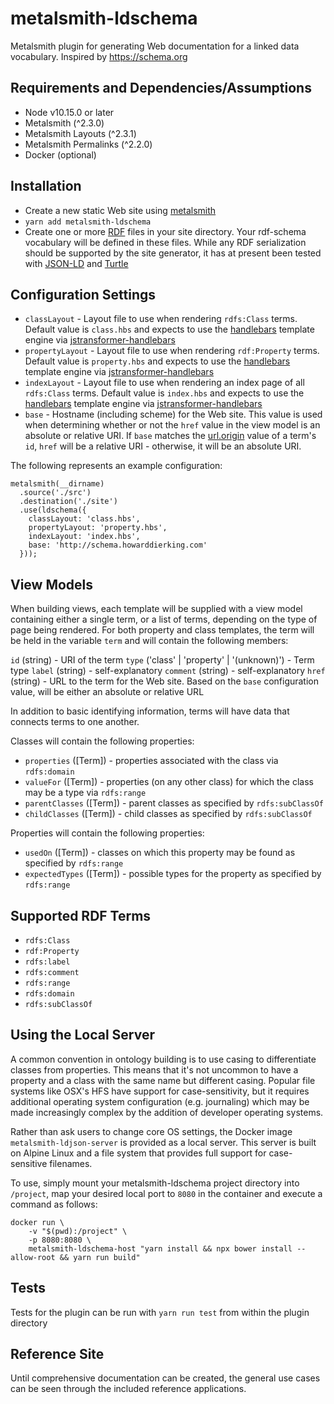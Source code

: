 # metalsmith-ldschema
Metalsmith plugin for generating Web documentation for a linked data vocabulary. Inspired by https://schema.org

## Requirements and Dependencies/Assumptions
* Node v10.15.0 or later
* Metalsmith (^2.3.0)
* Metalsmith Layouts (^2.3.1)
* Metalsmith Permalinks (^2.2.0)
* Docker (optional)

## Installation
* Create a new static Web site using [metalsmith](http://www.metalsmith.io/)
* `yarn add metalsmith-ldschema`
* Create one or more [RDF](https://www.w3.org/TR/rdf11-concepts/) files in your site directory. Your rdf-schema vocabulary will be defined in these files. While any RDF serialization should be supported by the site generator, it has at present been tested with [JSON-LD](http://json-ld.org/) and [Turtle](https://www.w3.org/TeamSubmission/turtle/)

## Configuration Settings

* `classLayout` - Layout file to use when rendering `rdfs:Class` terms. Default value is `class.hbs` and expects to use the [handlebars](https://handlebarsjs.com/) template engine via [jstransformer-handlebars](https://github.com/jstransformers/jstransformer-handlebars)
* `propertyLayout` - Layout file to use when rendering `rdf:Property` terms. Default value is `property.hbs` and expects to use the [handlebars](https://handlebarsjs.com/) template engine via [jstransformer-handlebars](https://github.com/jstransformers/jstransformer-handlebars)
* `indexLayout` - Layout file to use when rendering an index page of all `rdfs:Class` terms. Default value is `index.hbs` and expects to use the [handlebars](https://handlebarsjs.com/) template engine via [jstransformer-handlebars](https://github.com/jstransformers/jstransformer-handlebars)
* `base` - Hostname (including scheme) for the Web site. This value is used when determining whether or not the `href` value in the view model is an absolute or relative URI. If `base` matches the [url.origin](https://nodejs.org/api/url.html#url_url_origin) value of a term's `id`, `href` will be a relative URI - otherwise, it will be an absolute URI.

The following represents an example configuration:

```
metalsmith(__dirname)
  .source('./src')
  .destination('./site')
  .use(ldschema({
    classLayout: 'class.hbs',
    propertyLayout: 'property.hbs',
    indexLayout: 'index.hbs',
    base: 'http://schema.howarddierking.com'
  }));
```
## View Models
When building views, each template will be supplied with a view model containing either a single term, or a list of terms, depending on the type of page being rendered. For both property and class templates, the term will be held in the variable `term` and will contain the following members:

`id` (string) - URI of the term
`type` ('class' | 'property' | '(unknown)') - Term type
`label` (string) - self-explanatory
`comment` (string) - self-explanatory
`href` (string) - URL to the term for the Web site. Based on the `base` configuration value, will be either an absolute or relative URL

In addition to basic identifying information, terms will have data that connects terms to one another. 

Classes will contain the following properties:

* `properties` ([Term]) - properties associated with the class via `rdfs:domain`
* `valueFor` ([Term]) - properties (on any other class) for which the class may be a type via `rdfs:range`
* `parentClasses` ([Term]) - parent classes as specified by `rdfs:subClassOf`
* `childClasses` ([Term]) - child classes as specified by `rdfs:subClassOf`

Properties will contain the following properties:

* `usedOn` ([Term]) - classes on which this property may be found as specified by `rdfs:range`
* `expectedTypes` ([Term]) - possible types for the property as specified by `rdfs:range`

## Supported RDF Terms
* `rdfs:Class`
* `rdf:Property`
* `rdfs:label`
* `rdfs:comment`
* `rdfs:range`
* `rdfs:domain`
* `rdfs:subClassOf`


## Using the Local Server

A common convention in ontology building is to use casing to differentiate classes from properties. This means that it's not uncommon to have a property and a class with the same name but different casing. Popular file systems like OSX's HFS have support for case-sensitivity, but it requires additional operating system configuration (e.g. journaling) which may be made increasingly complex by the addition of developer operating systems.

Rather than ask users to change core OS settings, the Docker image `metalsmith-ldjson-server` is provided as a local server. This server is built on Alpine Linux and a file system that provides full support for case-sensitive filenames.

To use, simply mount your metalsmith-ldschema project directory into `/project`, map your desired local port to `8080` in the container and execute a command as follows: 

```
docker run \
    -v "$(pwd):/project" \
    -p 8080:8080 \
    metalsmith-ldschema-host "yarn install && npx bower install --allow-root && yarn run build"
```

## Tests

Tests for the plugin can be run with `yarn run test` from within the plugin directory

## Reference Site
Until comprehensive documentation can be created, the general use cases can be seen through the included reference applications.
